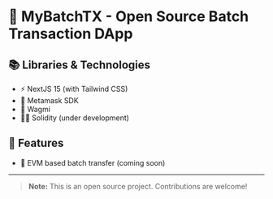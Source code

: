 # 🚀 MyBatchTX - Open Source Batch Transaction DApp

## 📚 Libraries & Technologies

- ⚡ NextJS 15 (with Tailwind CSS)
- 🦊 Metamask SDK
- 🔗 Wagmi
- 👨‍💻 Solidity (under development)

## 🌟 Features

- 🔄 EVM based batch transfer (coming soon)

---

> **Note:** This is an open source project. Contributions are welcome!